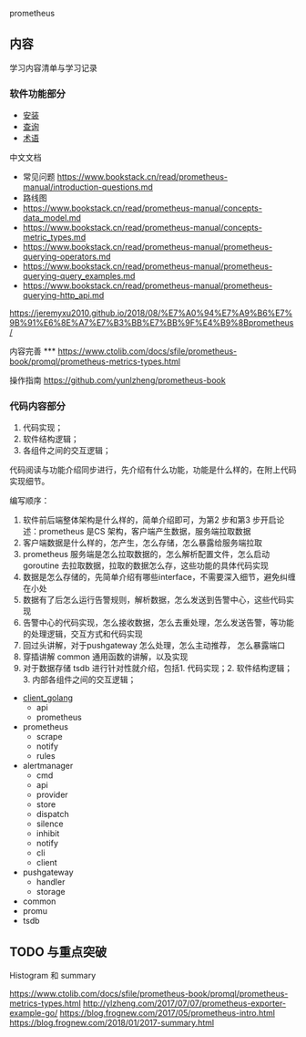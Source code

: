 <!-- ---
title: prometheus
date: 2018-11-17 06:20:48
category: src, prometheus
--- -->

prometheus


## 内容

学习内容清单与学习记录

### 软件功能部分

- [安装](/prometheus/prometheus_install.md)
- [查询](/prometheus/prometheus_querying.md)
- [术语](/prometheus/prometheus_glossary.md)

中文文档

- 常见问题 https://www.bookstack.cn/read/prometheus-manual/introduction-questions.md
- 路线图
- https://www.bookstack.cn/read/prometheus-manual/concepts-data_model.md
- https://www.bookstack.cn/read/prometheus-manual/concepts-metric_types.md
- https://www.bookstack.cn/read/prometheus-manual/prometheus-querying-operators.md
- https://www.bookstack.cn/read/prometheus-manual/prometheus-querying-query_examples.md
- https://www.bookstack.cn/read/prometheus-manual/prometheus-querying-http_api.md

https://jeremyxu2010.github.io/2018/08/%E7%A0%94%E7%A9%B6%E7%9B%91%E6%8E%A7%E7%B3%BB%E7%BB%9F%E4%B9%8Bprometheus/

内容完善 ***
https://www.ctolib.com/docs/sfile/prometheus-book/promql/prometheus-metrics-types.html

操作指南
https://github.com/yunlzheng/prometheus-book

### 代码内容部分

1. 代码实现；
2. 软件结构逻辑；
3. 各组件之间的交互逻辑；

代码阅读与功能介绍同步进行，先介绍有什么功能，功能是什么样的，在附上代码实现细节。

编写顺序：

1. 软件前后端整体架构是什么样的，简单介绍即可，为第2 步和第3 步开启论述：prometheus 是CS 架构，客户端产生数据，服务端拉取数据
2. 客户端数据是什么样的，怎产生，怎么存储，怎么暴露给服务端拉取
3. prometheus 服务端是怎么拉取数据的，怎么解析配置文件，怎么启动goroutine 去拉取数据，拉取的数据怎么存，这些功能的具体代码实现
4. 数据是怎么存储的，先简单介绍有哪些interface，不需要深入细节，避免纠缠在小处
5. 数据有了后怎么运行告警规则，解析数据，怎么发送到告警中心，这些代码实现
6. 告警中心的代码实现，怎么接收数据，怎么去重处理，怎么发送告警，等功能的处理逻辑，交互方式和代码实现
7. 回过头讲解，对于pushgateway 怎么处理，怎么主动推荐， 怎么暴露端口
8. 穿插讲解 common 通用函数的讲解，以及实现
9. 对于数据存储 tsdb 进行针对性就介绍，包括1. 代码实现；2. 软件结构逻辑；3. 内部各组件之间的交互逻辑；


- [client_golang]()
  - api
  - prometheus
- prometheus
  - scrape
  - notify
  - rules
- alertmanager
  - cmd
  - api
  - provider
  - store
  - dispatch
  - silence
  - inhibit
  - notify
  - cli
  - client
- pushgateway
  - handler
  - storage
- common
- promu
- tsdb

## TODO 与重点突破

Histogram 和 summary

https://www.ctolib.com/docs/sfile/prometheus-book/promql/prometheus-metrics-types.html
http://ylzheng.com/2017/07/07/prometheus-exporter-example-go/
https://blog.frognew.com/2017/05/prometheus-intro.html
https://blog.frognew.com/2018/01/2017-summary.html

